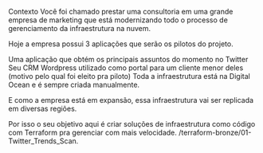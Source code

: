 Contexto
Você foi chamado prestar uma consultoria em uma grande empresa de marketing que está modernizando todo o processo de gerenciamento da infraestrutura na nuvem.

Hoje a empresa possui 3 aplicações que serão os pilotos do projeto.

Uma aplicação que obtém os principais assuntos do momento no Twitter
Seu CRM
Wordpress utilizado como portal para um cliente menor deles (motivo pelo qual foi eleito pra piloto)
Toda a infraestrutura está na Digital Ocean e é sempre criada manualmente.

E como a empresa está em expansão, essa infraestrutura vai ser replicada em diversas regiões.

Por isso o seu objetivo aqui é criar soluções de infraestrutura como código com Terraform pra gerenciar com mais velocidade.
/terraform-bronze/01-Twitter_Trends_Scan.